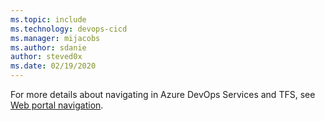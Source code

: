 ```yaml
---
ms.topic: include
ms.technology: devops-cicd
ms.manager: mijacobs
ms.author: sdanie
author: steved0x
ms.date: 02/19/2020
---
```


For more details about navigating in Azure DevOps Services and TFS, see [Web portal navigation](../../project/navigation/index.md).
